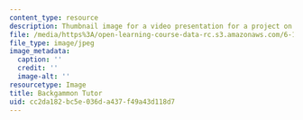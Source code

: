 ```yaml
---
content_type: resource
description: Thumbnail image for a video presentation for a project on multicore programming.
file: /media/https%3A/open-learning-course-data-rc.s3.amazonaws.com/6-189-multicore-programming-primer-january-iap-2007/cc2da182bc5e036da437f49a43d118d7_p6.jpg
file_type: image/jpeg
image_metadata:
  caption: ''
  credit: ''
  image-alt: ''
resourcetype: Image
title: Backgammon Tutor
uid: cc2da182-bc5e-036d-a437-f49a43d118d7
---
```

